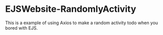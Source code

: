 # EJSWebsite-RandomlyActivity
This is a example of using Axios to make a random activity todo when you bored with EJS.
